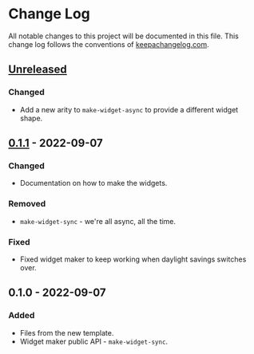# Change Log
All notable changes to this project will be documented in this file. This change log follows the conventions of [keepachangelog.com](http://keepachangelog.com/).

## [Unreleased]
### Changed
- Add a new arity to `make-widget-async` to provide a different widget shape.

## [0.1.1] - 2022-09-07
### Changed
- Documentation on how to make the widgets.

### Removed
- `make-widget-sync` - we're all async, all the time.

### Fixed
- Fixed widget maker to keep working when daylight savings switches over.

## 0.1.0 - 2022-09-07
### Added
- Files from the new template.
- Widget maker public API - `make-widget-sync`.

[Unreleased]: https://sourcehost.site/your-name/ch09-combine-data-code/compare/0.1.1...HEAD
[0.1.1]: https://sourcehost.site/your-name/ch09-combine-data-code/compare/0.1.0...0.1.1
